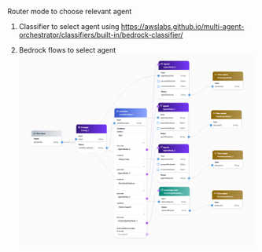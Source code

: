 Router mode to choose relevant agent 

1. Classifier to select agent using https://awslabs.github.io/multi-agent-orchestrator/classifiers/built-in/bedrock-classifier/ 

2. Bedrock flows to select agent 
![architecture](MultiAgentRouter.png)

